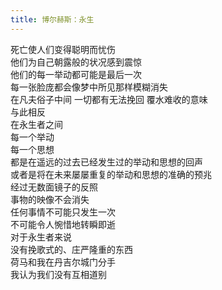 ```yaml
---
title: 博尔赫斯：永生
---
```

死亡使人们变得聪明而忧伤   <!--more-->   
他们为自己朝露般的状况感到震惊  
他们的每一举动都可能是最后一次  
每一张脸庞都会像梦中所见那样模糊消失  
在凡夫俗子中间 一切都有无法挽回 覆水难收的意味  
与此相反  
在永生者之间   
每一个举动  
每一个思想  
都是在遥远的过去已经发生过的举动和思想的回声  
或者是将在未来屡屡重复的举动和思想的准确的预兆  
经过无数面镜子的反照  
事物的映像不会消失  
任何事情不可能只发生一次  
不可能令人惋惜地转瞬即逝  
对于永生者来说  
没有挽歌式的、庄严隆重的东西  
荷马和我在丹吉尔城门分手  
我认为我们没有互相道别  
